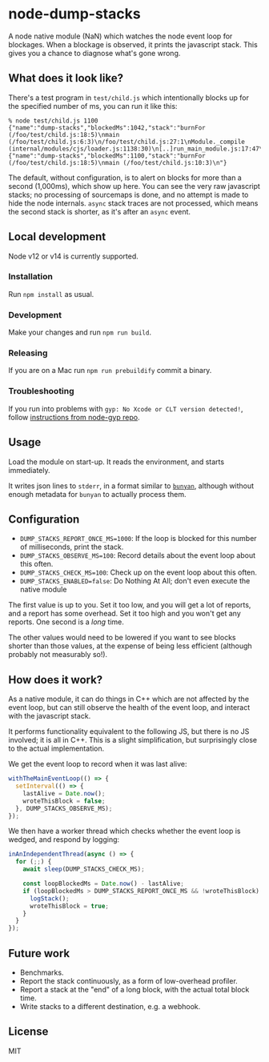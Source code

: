 # node-dump-stacks

A node native module (NaN) which watches the node event loop for blockages.
When a blockage is observed, it prints the javascript stack. This gives you a
chance to diagnose what's gone wrong.


## What does it look like?

There's a test program in `test/child.js` which intentionally blocks up for the
specified number of ms, you can run it like this:

```
% node test/child.js 1100
{"name":"dump-stacks","blockedMs":1042,"stack":"burnFor (/foo/test/child.js:18:5)\nmain (/foo/test/child.js:6:3)\n/foo/test/child.js:27:1\nModule._compile (internal/modules/cjs/loader.js:1138:30)\n[..]run_main_module.js:17:47\n"}
{"name":"dump-stacks","blockedMs":1100,"stack":"burnFor (/foo/test/child.js:18:5)\nmain (/foo/test/child.js:10:3)\n"}
```

The default, without configuration, is to alert on blocks for more than a second
(1,000ms), which show up here. You can see the very raw javascript stacks; no
processing of sourcemaps is done, and no attempt is made to hide the node internals.
`async` stack traces are not processed, which means the second stack is shorter,
as it's after an `async` event.


## Local development
Node v12 or v14 is currently supported.

### Installation
Run `npm install` as usual.

### Development
Make your changes and run `npm run build`.

### Releasing
If you are on a Mac run `npm run prebuildify` commit a binary.


### Troubleshooting
If you run into problems with `gyp: No Xcode or CLT version detected!`, follow [instructions from node-gyp repo](https://github.com/nodejs/node-gyp/blob/master/macOS_Catalina.md#i-did-all-that-and-the-acid-test-still-does-not-pass--).


## Usage

Load the module on start-up. It reads the environment, and starts immediately.

It writes json lines to `stderr`, in a format similar to
[`bunyan`](https://github.com/trentm/node-bunyan),
although without enough metadata for `bunyan` to actually process them.


## Configuration

 * `DUMP_STACKS_REPORT_ONCE_MS=1000`: If the loop is blocked for this number of
     milliseconds, print the stack.
 * `DUMP_STACKS_OBSERVE_MS=100`: Record details about the event loop about this
     often.
 * `DUMP_STACKS_CHECK_MS=100`: Check up on the event loop about this often.
 * `DUMP_STACKS_ENABLED=false`: Do Nothing At All; don't even execute the native module

The first value is up to you. Set it too low, and you will get a lot of reports,
and a report has some overhead. Set it too high and you won't get any reports.
One second is a *long* time.

The other values would need to be lowered if you want to see blocks shorter than
those values, at the expense of being less efficient (although probably not
measurably so!).


## How does it work?

As a native module, it can do things in C++ which are not affected by the
event loop, but can still observe the health of the event loop, and interact
with the javascript stack.

It performs functionality equivalent to the following JS, but there is no JS
involved; it is all in C++. This is a slight simplification, but surprisingly
close to the actual implementation.

We get the event loop to record when it was last alive:
```js
withTheMainEventLoop(() => {
  setInterval(() => {
    lastAlive = Date.now();
    wroteThisBlock = false;
  }, DUMP_STACKS_OBSERVE_MS);
});
```


We then have a worker thread which checks whether the event loop is wedged,
and respond by logging:
```js
inAnIndependentThread(async () => {
  for (;;) {
    await sleep(DUMP_STACKS_CHECK_MS);

    const loopBlockedMs = Date.now() - lastAlive;
    if (loopBlockedMs > DUMP_STACKS_REPORT_ONCE_MS && !wroteThisBlock) {
      logStack();
      wroteThisBlock = true;
    }
  }
});
```


## Future work
 
 * Benchmarks.
 * Report the stack continuously, as a form of low-overhead profiler.
 * Report a stack at the "end" of a long block, with the actual total block time.
 * Write stacks to a different destination, e.g. a webhook.


## License

MIT

